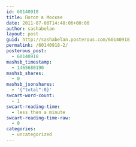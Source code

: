 ```yaml
---
id: 60140918
title: Потоп в Москве
date: 2011-07-08T14:48:06+00:00
author: sashabelan
layout: post
guid: http://sashabelan.posterous.com/60140918
permalink: /60140918-2/
posterous_post:
  - 60140918
mashsb_timestamp:
  - 1465680190
mashsb_shares:
  - 0
mashsb_jsonshares:
  - '{"total":0}'
swcart-word-count:
  - 1
swcart-reading-time:
  - less then a minute
swcart-reading-time-raw:
  - 0
categories:
  - uncategorized
---
```

[](http://instagr.am/p/HNb7l/)